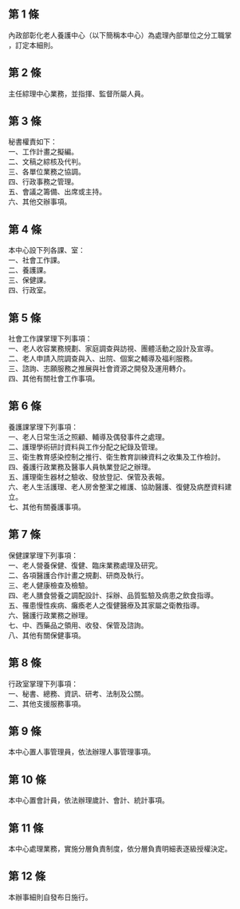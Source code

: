 第 1 條
-------
內政部彰化老人養護中心（以下簡稱本中心）為處理內部單位之分工職掌  
，訂定本細則。

第 2 條
-------
主任綜理中心業務，並指揮、監督所屬人員。

第 3 條
-------
秘書權責如下：   
一、工作計畫之擬編。   
二、文稿之綜核及代判。   
三、各單位業務之協調。   
四、行政事務之管理。   
五、會議之籌備、出席或主持。   
六、其他交辦事項。

第 4 條
-------
本中心設下列各課、室：   
一、社會工作課。   
二、養護課。   
三、保健課。   
四、行政室。

第 5 條
-------
社會工作課掌理下列事項：   
一、老人收容業務規劃、家庭調查與訪視、團體活動之設計及宣導。   
二、老人申請入院調查與入、出院、個案之輔導及福利服務。   
三、諮詢、志願服務之推展與社會資源之開發及運用轉介。   
四、其他有關社會工作事項。

第 6 條
-------
養護課掌理下列事項：   
一、老人日常生活之照顧、輔導及偶發事件之處理。   
二、護理學術研討資料與工作分配之紀錄及管理。   
三、衛生教育感染控制之推行、衛生教育訓練資料之收集及工作檢討。   
四、養護行政業務及醫事人員執業登記之辦理。   
五、護理衛生器材之驗收、發放登記、保管及表報。   
六、老人生活護理、老人房舍整潔之維護、協助醫護、復健及病歷資料建  
    立。   
七、其他有關養護事項。

第 7 條
-------
保健課掌理下列事項：   
一、老人營養保健、復健、臨床業務處理及研究。   
二、各項醫護合作計畫之規劃、研商及執行。   
三、老人健康檢查及檢驗。   
四、老人膳食營養之調配設計、採辦、品質監驗及病患之飲食指導。   
五、罹患慢性疾病、癱瘓老人之復健醫療及其家屬之衛教指導。   
六、醫護行政業務之辦理。   
七、中、西藥品之領用、收發、保管及諮詢。   
八、其他有關保健事項。

第 8 條
-------
行政室掌理下列事項：   
一、秘書、總務、資訊、研考、法制及公關。   
二、其他支援服務事項。

第 9 條
-------
本中心置人事管理員，依法辦理人事管理事項。

第 10 條
--------
本中心置會計員，依法辦理歲計、會計、統計事項。

第 11 條
--------
本中心處理業務，實施分層負責制度，依分層負責明細表逐級授權決定。

第 12 條
--------
本辦事細則自發布日施行。

